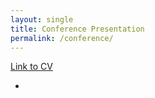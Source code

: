 ```yaml
---
layout: single
title: Conference Presentation
permalink: /conference/
---
```


[Link to CV](../files/CV_minjeong_kang.pdf)

- 
